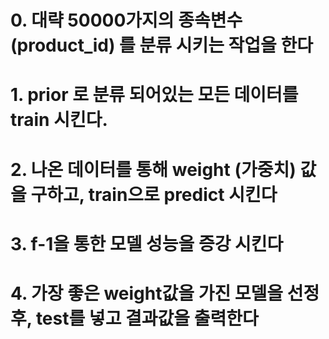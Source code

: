 # 0. 대략 50000가지의 종속변수 (product_id) 를 분류 시키는 작업을 한다
# 1. prior 로 분류 되어있는 모든 데이터를 train 시킨다.
# 2. 나온 데이터를 통해 weight (가중치) 값을 구하고, train으로 predict 시킨다
# 3. f-1을 통한 모델 성능을 증강 시킨다
# 4. 가장 좋은 weight값을 가진 모델을 선정 후, test를 넣고 결과값을 출력한다
